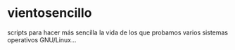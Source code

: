 # vientosencillo
scripts para hacer más sencilla la vida de los que probamos varios sistemas operativos GNU/Linux... 

